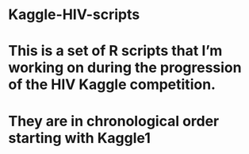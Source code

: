 # Kaggle-HIV-scripts
# This is a set of R scripts that I’m working on during the progression of the HIV Kaggle competition.

# They are in chronological order starting with Kaggle1
